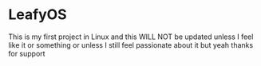 # LeafyOS
This is my first project in Linux and this WILL NOT be updated unless I feel like it or something or unless I still feel passionate about it but yeah thanks for support
